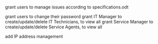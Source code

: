grant users to manage issues according to specifications.odt

grant users to change their password
grant IT Manager to create/update/delete IT Technicians, to view all
grant Service Manager to create/update/delete Service Agents, to view all

add IP address management
